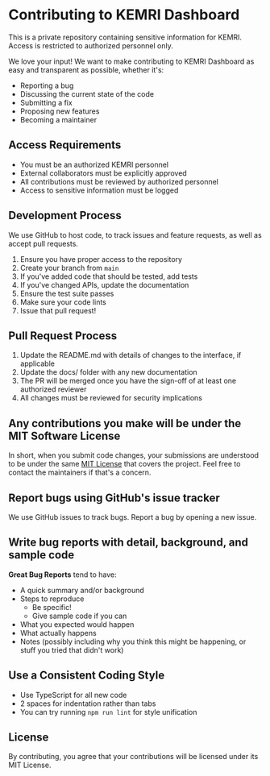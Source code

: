 # Contributing to KEMRI Dashboard

This is a private repository containing sensitive information for KEMRI. Access is restricted to authorized personnel only.

We love your input! We want to make contributing to KEMRI Dashboard as easy and transparent as possible, whether it's:

- Reporting a bug
- Discussing the current state of the code
- Submitting a fix
- Proposing new features
- Becoming a maintainer

## Access Requirements

* You must be an authorized KEMRI personnel
* External collaborators must be explicitly approved
* All contributions must be reviewed by authorized personnel
* Access to sensitive information must be logged

## Development Process

We use GitHub to host code, to track issues and feature requests, as well as accept pull requests.

1. Ensure you have proper access to the repository
2. Create your branch from `main`
3. If you've added code that should be tested, add tests
4. If you've changed APIs, update the documentation
5. Ensure the test suite passes
6. Make sure your code lints
7. Issue that pull request!

## Pull Request Process

1. Update the README.md with details of changes to the interface, if applicable
2. Update the docs/ folder with any new documentation
3. The PR will be merged once you have the sign-off of at least one authorized reviewer
4. All changes must be reviewed for security implications

## Any contributions you make will be under the MIT Software License

In short, when you submit code changes, your submissions are understood to be under the same [MIT License](http://choosealicense.com/licenses/mit/) that covers the project. Feel free to contact the maintainers if that's a concern.

## Report bugs using GitHub's issue tracker

We use GitHub issues to track bugs. Report a bug by opening a new issue.

## Write bug reports with detail, background, and sample code

**Great Bug Reports** tend to have:

- A quick summary and/or background
- Steps to reproduce
  - Be specific!
  - Give sample code if you can
- What you expected would happen
- What actually happens
- Notes (possibly including why you think this might be happening, or stuff you tried that didn't work)

## Use a Consistent Coding Style

* Use TypeScript for all new code
* 2 spaces for indentation rather than tabs
* You can try running `npm run lint` for style unification

## License

By contributing, you agree that your contributions will be licensed under its MIT License. 